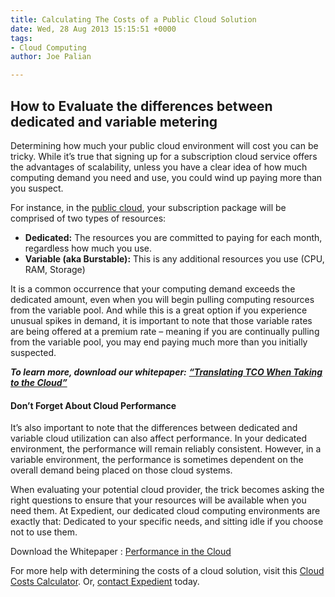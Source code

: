 ```yaml
---
title: Calculating The Costs of a Public Cloud Solution
date: Wed, 28 Aug 2013 15:15:51 +0000
tags:
- Cloud Computing
author: Joe Palian

---
```

## How to Evaluate the differences between dedicated and variable metering

Determining how much your public cloud environment will cost you can be tricky. While it’s true that signing up for a subscription cloud service offers the advantages of scalability, unless you have a clear idea of how much computing demand you need and use, you could wind up paying more than you suspect.

For instance, in the [public cloud](https://www.expedient.com/cloud-computing/public-cloud-computing/ "Public"), your subscription package will be comprised of two types of resources:

* **Dedicated:** The resources you are committed to paying for each month, regardless how much you use.
* **Variable (aka Burstable):** This is any additional resources you use (CPU, RAM, Storage)

It is a common occurrence that your computing demand exceeds the dedicated amount, even when you will begin pulling computing resources from the variable pool. And while this is a great option if you experience unusual spikes in demand, it is important to note that those variable rates are being offered at a premium rate – meaning if you are continually pulling from the variable pool, you may end paying much more than you initially suspected.

**_To learn more, download our whitepaper:_** [**_“Translating TCO When Taking to the Cloud”_**](http://go.expedient.com/l/12902/2013-06-26/6jv6r/12902/85780/TCO_of_the_Cloud.pdf)

#### Don’t Forget About Cloud Performance

It’s also important to note that the differences between dedicated and variable cloud utilization can also affect performance. In your dedicated environment, the performance will remain reliably consistent. However, in a variable environment, the performance is sometimes dependent on the overall demand being placed on those cloud systems.

When evaluating your potential cloud provider, the trick becomes asking the right questions to ensure that your resources will be available when you need them. At Expedient, our dedicated cloud computing environments are exactly that: Dedicated to your specific needs, and sitting idle if you choose not to use them.

Download the Whitepaper : [Performance in the Cloud](http://bit.ly/1blRdk2)

For more help with determining the costs of a cloud solution, visit this [Cloud Costs Calculator](https://www.expedient.com/cloud-build-vs-buy-calculator/ "THE COMPLETE CLOUD BUILD VS BUY CALCULATOR"). Or, [contact Expedient](https://www.expedient.com/support/ "Support") today.